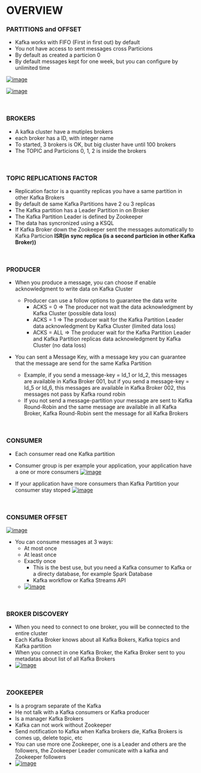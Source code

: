 # OVERVIEW

### PARTITIONS and OFFSET

- Kafka works with FIFO (First in first out) by default
- You not have access to sent messages cross Particions 
- By default as created a particion 0
- By default messages kept for one week, but you can configure by unlimited time

[![image](https://www.linkpicture.com/q/03FEDE34-93EC-46C4-845C-9778989B7AA6.png.jpg)](https://www.linkpicture.com/view.php?img=LPic62121b01e4835639921783)

[![image](https://www.linkpicture.com/q/ADAF5035-808D-499D-99BF-1B05434851BA.png.jpg)](https://www.linkpicture.com/view.php?img=LPic62121b01e4835639921783)

<br>

### BROKERS

- A kafka cluster have a mutiples brokers
- each broker has a ID, with integer name
- To started, 3 brokers is OK, but big cluster have until 100 brokers
- The TOPIC and Particions 0, 1, 2 is inside the brokers

<br>

### TOPIC REPLICATIONS FACTOR

- Replication factor is a quantity replicas you have a same partition in other Kafka Brokers
- By default de same Kafka Partitions have 2 ou 3 replicas
- The Kafka partition has a Leader Partition in on Broker
- The Kafka Partition Leader is defined by Zookeeper
- The data has syncronized using a KSQL
- If Kafka Broker down the Zookeeper sent the messages automatically to Kafka Particion **ISR(in sync replica (is a second particion in other Kafka Broker))**

<br>

### PRODUCER
- When you produce a message, you can choose if enable acknowledgment to write data on Kafka Cluster
  - Producer can use a follow options to guarantee the data write
    - ACKS = 0    => The producer not wait the data acknowledgment by Kafka Cluster (possible data loss)
    - ACKS = 1    => The producer wait for the Kafka Partition Leader data acknowledgment by Kafka Cluster (limited data loss)
    - ACKS = ALL  => The producer wait for the Kafka Partition Leader and Kafka Partition replicas data acknowledgment by Kafka Cluster (no data loss)     

- You can sent a Message Key, with a message key you can guarantee that the message are send for the same Kafka Partition
  - Example, if you send a message-key = Id_1 or Id_2, this messages are available in Kafka Broker 001, but if you send a message-key = Id_5 or Id_6, this messages are available in Kafka Broker 002, this messages not pass by Kafka round robin
  - If you not send a message-partition your message are sent to Kafka Round-Robin and the same message are available in all Kafka Broker, Kafka Round-Robin sent the message for all Kafka Brokers 

<br>

### CONSUMER
- Each consumer read one Kafka partition
- Consumer group is per example your application, your application have a one or more consumers 
[![image](https://www.oreilly.com/library/view/kafka-the-definitive/9781491936153/assets/ktdg_04in05.png)](https://www.oreilly.com/library/view/kafka-the-definitive/9781491936153/assets/ktdg_04in05.png)

- If your application have more consumers than Kafka Partition your consumer stay stoped
[![image](https://www.fatalerrors.org/images/blog/a0989ce8eda8a0349fa1d5bf12cb8bd6.jpg)](https://www.fatalerrors.org/images/blog/a0989ce8eda8a0349fa1d5bf12cb8bd6.jpg)

<br>

### CONSUMER OFFSET
[![image](https://ibm-cloud-architecture.github.io/refarch-eda/static/75701f1ef05216ee0b2dab14e2541f68/3cbba/consumer-groups.png)](https://ibm-cloud-architecture.github.io/refarch-eda/static/75701f1ef05216ee0b2dab14e2541f68/3cbba/consumer-groups.png)

- You can consume messages at 3 ways:
  - At most once
  - At least once
  - Exactly once
    - This is the best use, but you need a Kafka consumer to Kafka or a directy database, for example Spark Database
    - Kafka workflow or Kafka Streams API
  - [![image](https://www.singlestore.com/images/cms/blog-posts/img_blog_post_image_exactly-once-semantics-with-apache-kafka_1.jpg )](https://www.singlestore.com/images/cms/blog-posts/img_blog_post_image_exactly-once-semantics-with-apache-kafka_1.jpg )


<br>

### BROKER DISCOVERY
- When you need to connect to one broker, you will be connected to the entire cluster
- Each Kafka Broker knows about all Kafka Bokers, Kafka topics and Kafka partition
- When you connect in one Kafka Broker, the Kafka Broker sent to you metadatas about list of all Kafka Brokers
- [![image](https://miro.medium.com/max/1400/0*lsDlitjrCj7pzglr)](https://miro.medium.com/max/1400/0*lsDlitjrCj7pzglr)

<br>

### ZOOKEEPER
- Is a program separate of the Kafka
- He not talk with a Kafka consumers or Kafka producer
- Is a manager Kafka Brokers
- Kafka can not work without Zookeeper 
- Send notification to Kafka when Kafka brokers die, Kafka Brokers is comes up, delete topic, etc
- You can use more one Zookeeper, one is a Leader and others are the followers, the Zookeeper Leader comunicate with a kafka and Zookeeper followers
- [![image](https://ibm-cloud-architecture.github.io/refarch-eda/static/a87e9bc7cc0449b738232ac658865d92/2faef/kafka-hl-view.png)](https://ibm-cloud-architecture.github.io/refarch-eda/static/a87e9bc7cc0449b738232ac658865d92/2faef/kafka-hl-view.png)


